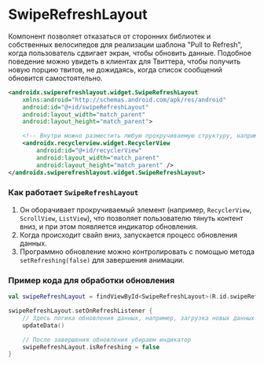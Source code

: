 # SwipeRefreshLayout

Компонент позволяет отказаться от сторонних библиотек и собственных велосипедов для реализации шаблона "Pull to Refresh", когда пользователь сдвигает экран, чтобы обновить данные. Подобное поведение можно увидеть в клиентах для Твиттера, чтобы получить новую порцию твитов, не дожидаясь, когда список сообщений обновится самостоятельно.

```xml
<androidx.swiperefreshlayout.widget.SwipeRefreshLayout
    xmlns:android="http://schemas.android.com/apk/res/android"
    android:id="@+id/swipeRefreshLayout"
    android:layout_width="match_parent"
    android:layout_height="match_parent">

    <!-- Внутри можно разместить любую прокручиваемую структуру, например, RecyclerView -->
    <androidx.recyclerview.widget.RecyclerView
        android:id="@+id/recyclerView"
        android:layout_width="match_parent"
        android:layout_height="match_parent" />
</androidx.swiperefreshlayout.widget.SwipeRefreshLayout>
```
### Как работает `SwipeRefreshLayout`

1. Он оборачивает прокручиваемый элемент (например, `RecyclerView`, `ScrollView`, `ListView`), что позволяет пользователю тянуть контент вниз, и при этом появляется индикатор обновления.
2. Когда происходит свайп вниз, запускается процесс обновления данных.
3. Программно обновление можно контролировать с помощью метода `setRefreshing(false)` для завершения анимации.

### Пример кода для обработки обновления

```kotlin
val swipeRefreshLayout = findViewById<SwipeRefreshLayout>(R.id.swipeRefreshLayout)

swipeRefreshLayout.setOnRefreshListener {
    // Здесь логика обновления данных, например, загрузка новых данных с сервера
    updateData()

    // После завершения обновления убираем индикатор
    swipeRefreshLayout.isRefreshing = false
}
```